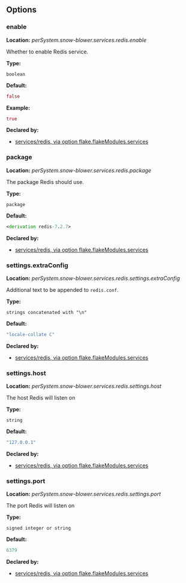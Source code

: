 ## Options

### enable
**Location:** *perSystem.snow-blower.services.redis.enable*

Whether to enable Redis  service.

**Type:**

`boolean`

**Default:**
```nix
false
```

**Example:**

```nix
true
```

**Declared by:**

- [services/redis, via option flake.flakeModules.services](modules/services/redis)


### package
**Location:** *perSystem.snow-blower.services.redis.package*

The package Redis should use.

**Type:**

`package`

**Default:**
```nix
<derivation redis-7.2.7>
```

**Declared by:**

- [services/redis, via option flake.flakeModules.services](modules/services/redis)


### settings.extraConfig
**Location:** *perSystem.snow-blower.services.redis.settings.extraConfig*

Additional text to be appended to `redis.conf`.

**Type:**

`strings concatenated with "\n"`

**Default:**
```nix
"locale-collate C"
```

**Declared by:**

- [services/redis, via option flake.flakeModules.services](modules/services/redis)


### settings.host
**Location:** *perSystem.snow-blower.services.redis.settings.host*

The host Redis will listen on

**Type:**

`string`

**Default:**
```nix
"127.0.0.1"
```

**Declared by:**

- [services/redis, via option flake.flakeModules.services](modules/services/redis)


### settings.port
**Location:** *perSystem.snow-blower.services.redis.settings.port*

The port Redis will listen on

**Type:**

`signed integer or string`

**Default:**
```nix
6379
```

**Declared by:**

- [services/redis, via option flake.flakeModules.services](modules/services/redis)

